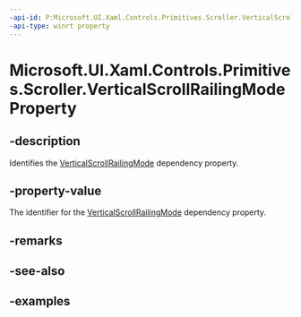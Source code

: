 ```yaml
---
-api-id: P:Microsoft.UI.Xaml.Controls.Primitives.Scroller.VerticalScrollRailingModeProperty
-api-type: winrt property
---
```


# Microsoft.UI.Xaml.Controls.Primitives.Scroller.VerticalScrollRailingModeProperty

<!--
public static Windows.UI.Xaml.DependencyProperty VerticalScrollRailingModeProperty { get; }
-->

## -description

Identifies the [VerticalScrollRailingMode](scroller_verticalscrollrailingmode.md) dependency property.

## -property-value

The identifier for the [VerticalScrollRailingMode](scroller_verticalscrollrailingmode.md) dependency property.

## -remarks

## -see-also

## -examples

